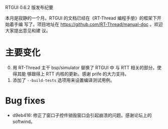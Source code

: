 RTGUI 0.6.2 版发布纪要

本月是寂静的一个月。RTGUI 的文档已经在《RT-Thread 编程手册》的框架下开始着手编
写了。项目地址在 https://github.com/RT-Thread/manual-doc 。欢迎大家提出意见和建
议。

# 主要变化

0. 用 RT-Thread 主干 bsp/simulator 替换了 RTGUI 中 与 RTT 相关的部分。使得其能
   够跟得上 RTT 内核的更新。感谢 prife 的大力支持。
0. 添加了 `--build-tests` 选项用来设置编译测试用例。

# Bug fixes

- d9eb416: 修正了窗口子控件销毁窗口会引起崩溃的问题。感谢论坛上的 softwind。


